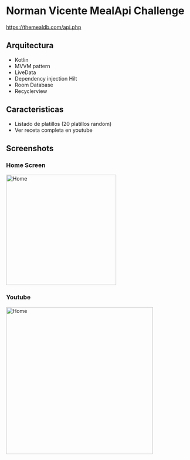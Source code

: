 # Norman Vicente MealApi Challenge

https://themealdb.com/api.php

## Arquitectura
- Kotlin
- MVVM pattern
- LiveData
- Dependency injection Hilt 
- Room Database 
- Recyclerview

## Caracteristicas
- Listado de platillos (20 platillos random)
- Ver receta completa en youtube

## Screenshots

### Home Screen

<img width="300" src="" alt="Home"/>

### Youtube

<img width="400" src="" alt="Home"/>







